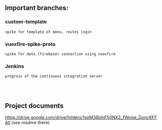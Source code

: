## Important branches:
### custom-template
    spike for template of menu, routes login
### vuexfire-spike-proto
    spike for data (firebase) connection using vuexfire
### Jenkins
    progress of the continuous integration server
<br>
<br>

## Project documents
  https://drive.google.com/drive/folders/1seM36blnF50NX2_fWoise_DoncKFFAtl
  (see readme there)


